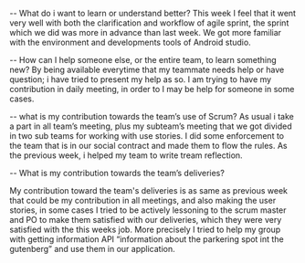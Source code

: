   -- What do i want to learn or understand better?
This week I feel that it went very well with both the clarification and workflow of agile sprint, the sprint which we did was more in advance than last week. We got more familiar with the environment and developments tools of Android studio.   


  -- How can I help someone else, or the entire team, to learn something new?
By being available everytime that my teammate needs help or have question; i have tried to present my help as so. I am trying to have my contribution in daily meeting, in order to I may be help for  someone in some cases.


  -- what is my contribution towards the team’s use of Scrum?
As usual i take a part in all team’s meeting, plus my subteam’s meeting that we got divided in two sub teams for working with use stories. I did some enforcement to the team that is in our social contract and made them to flow the rules. As the previous week, i helped my team to write tream reflection.


  -- What is my contribution towards the team’s deliveries?

My contribution toward the team's deliveries is as same as previous week that  could be my contribution in all meetings, and also making the user stories, in some cases I tried to be actively lessoning to the scrum master and PO to make them satisfied with our deliveries, which they were very satisfied with the this weeks job. More precisely I tried to help my group with getting information API “information about the parkering spot int the gutenberg”  and use them in our application.

